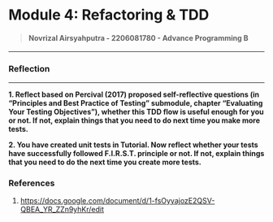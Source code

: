 # Module 4: Refactoring & TDD

> #### Novrizal Airsyahputra - 2206081780 - Advance Programming B

---

### Reflection

---
**1. Reflect based on Percival (2017) proposed self-reflective questions (in “Principles and Best Practice of Testing” submodule, 
chapter “Evaluating Your Testing Objectives”), whether this TDD flow is useful enough for you or not. 
If not, explain things that you need to do next time you make more tests.**



**2. You have created unit tests in Tutorial. 
Now reflect whether your tests have successfully followed F.I.R.S.T. principle or not. 
If not, explain things that you need to do the next time you create more tests.**



### References
1. https://docs.google.com/document/d/1-fsOyyajozE2QSV-QBEA_YR_ZZn9yhKr/edit